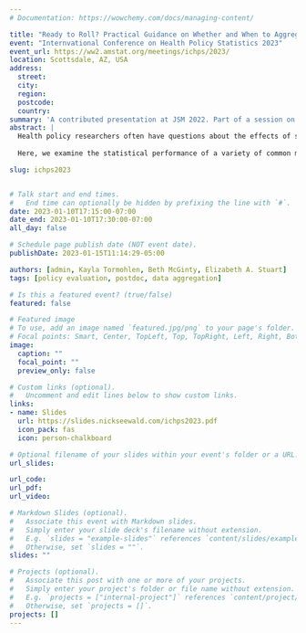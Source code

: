 ```yaml
---
# Documentation: https://wowchemy.com/docs/managing-content/

title: "Ready to Roll? Practical Guidance on Whether and When to Aggregate Data in Health Policy Evaluation"
event: "Internvational Conference on Health Policy Statistics 2023"
event_url: https://ww2.amstat.org/meetings/ichps/2023/
location: Scottsdale, AZ, USA
address:
  street:
  city:
  region:
  postcode:
  country:
summary: 'A contributed presentation at JSM 2022. Part of a session on "Statistical Methods in Policy Evaluation: From COVID-19 to Medical Cannabis–Related Policy".'
abstract: |
  Health policy researchers often have questions about the effects of state policy on individual-level outcomes collected over multiple time periods. For example, limited evidence suggests that medical cannabis may be an effective substitute for opioids in pain management, which raises a question about the effect of medical cannabis laws on receipt of opioid treatment among individuals with chronic non-cancer pain. This question might be addressed using, for example, a large health insurance claims database which would track individual's receipt of such treatment. An open question in this setting is whether the researcher can or should &quot;roll-up&quot; (i.e., aggregate, average, or pool) this individual-level data to the state level when assessing the effects of state policy. Rolling up the data offers a clear computational advantage since it makes the individual-level big data question much smaller. However, existing literature does not sufficiently address whether and when aggregation is disadvantageous due to loss of individual-level information.
  
  Here, we examine the statistical performance of a variety of common methods in health policy evaluation (two-way fixed effects, difference-in-differences with staggered adoption methods, trial emulation, and marginal structural models) which permit the use of either individual- or aggregate-level data to offer practical guidance on whether and when to roll up.  Our guidance is based on simulation models which allow us to make fair comparisons between analytic methods under a variety of controlled conditions. We also discuss our recommendations in the context of a study designed to assess the effects of state medical cannabis laws on opioid prescribing among patients with chronic non-cancer pain. Preliminary results indicate that rolling up does not yield meaningful loss of statistical efficiency in simple settings in which the analysis does not take advantage of individual-level data. When reasonable, aggregation allows analysts to spend less time with specialized big data tools and focus more on efficiently moving through the data-to-policy pipeline.

slug: ichps2023


# Talk start and end times.
#   End time can optionally be hidden by prefixing the line with `#`.
date: 2023-01-10T17:15:00-07:00
date_end: 2023-01-10T17:30:00-07:00
all_day: false

# Schedule page publish date (NOT event date).
publishDate: 2023-01-15T11:14:29-05:00

authors: [admin, Kayla Tormohlen, Beth McGinty, Elizabeth A. Stuart]
tags: [policy evaluation, postdoc, data aggregation]

# Is this a featured event? (true/false)
featured: false

# Featured image
# To use, add an image named `featured.jpg/png` to your page's folder. 
# Focal points: Smart, Center, TopLeft, Top, TopRight, Left, Right, BottomLeft, Bottom, BottomRight.
image:
  caption: ""
  focal_point: ""
  preview_only: false

# Custom links (optional).
#   Uncomment and edit lines below to show custom links.
links:
- name: Slides
  url: https://slides.nickseewald.com/ichps2023.pdf
  icon_pack: fas
  icon: person-chalkboard

# Optional filename of your slides within your event's folder or a URL.
url_slides:

url_code:
url_pdf:
url_video:

# Markdown Slides (optional).
#   Associate this event with Markdown slides.
#   Simply enter your slide deck's filename without extension.
#   E.g. `slides = "example-slides"` references `content/slides/example-slides.md`.
#   Otherwise, set `slides = ""`.
slides: ""

# Projects (optional).
#   Associate this post with one or more of your projects.
#   Simply enter your project's folder or file name without extension.
#   E.g. `projects = ["internal-project"]` references `content/project/deep-learning/index.md`.
#   Otherwise, set `projects = []`.
projects: []
---
```

